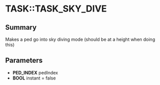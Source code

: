 # TASK::TASK_SKY_DIVE

## Summary
Makes a ped go into sky diving mode (should be at a height when doing this)

## Parameters
* **PED_INDEX** pedIndex
* **BOOL** instant = false